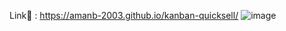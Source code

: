 Link🔗 : https://amanb-2003.github.io/kanban-quicksell/ 
![image](https://github.com/AmanB-2003/kanban-quicksell/assets/90694309/83f7c5da-db52-44fb-995d-dd2b8b8613c1)
